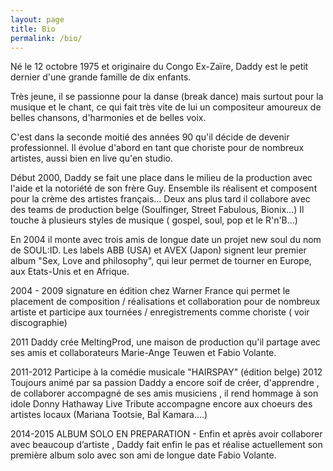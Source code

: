 ```yaml
---
layout: page
title: Bio
permalink: /bio/
---
```


Né le 12 octobre 1975 et originaire du Congo Ex-Zaïre, Daddy est le petit dernier d'une grande famille de dix enfants.

Très jeune, il se passionne pour la danse (break dance) mais surtout pour la musique et le chant, ce qui fait très vite de lui un compositeur amoureux de belles chansons, d'harmonies et de belles voix.

C'est dans la seconde moitié des années 90 qu'il décide de devenir professionnel. Il évolue d'abord en tant que choriste pour de nombreux artistes, aussi bien en live qu'en studio.

Début 2000, Daddy se fait une place dans le milieu de la production avec l'aide et la notoriété de son frère Guy. Ensemble ils réalisent et composent pour la crème des artistes français... Deux ans plus tard il collabore avec des teams de production belge (Soulfinger, Street Fabulous, Bionix...) Il touche à plusieurs styles de musique ( gospel, soul, pop et le R'n'B...)

En 2004 il monte avec trois amis de longue date un projet new soul du nom de SOUL:ID. Les labels ABB (USA) et AVEX (Japon) signent leur premier album "Sex, Love and philosophy", qui leur permet de tourner en Europe, aux Etats-Unis et en Afrique.

2004 - 2009 signature en édition chez Warner France qui permet le placement de composition / réalisations et collaboration pour de nombreux artiste et participe aux tournées / enregistrements comme choriste ( voir discographie)

2011 Daddy crée MeltingProd, une maison de production qu'il partage avec ses amis et collaborateurs Marie-Ange Teuwen et Fabio Volante.

2011-2012 Participe à la comédie musicale "HAIRSPAY" (édition belge)
2012 Toujours animé par sa passion Daddy a encore soif de créer, d'apprendre , de collaborer accompagné de ses amis musiciens , il rend hommage à son idole Donny Hathaway Live Tribute accompagne encore aux choeurs des artistes locaux (Mariana Tootsie, BaÏ Kamara….)

2014-2015 ALBUM SOLO EN PREPARATION - Enfin et après avoir collaborer avec beaucoup d’artiste , Daddy fait enfin le pas et réalise actuellement son première album solo avec son ami de longue date Fabio Volante.

<br /><br /><br />